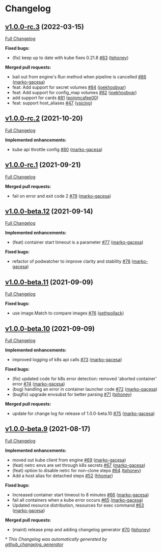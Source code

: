 # Changelog

## [v1.0.0-rc.3](https://github.com/drone-runners/drone-runner-kube/tree/v1.0.0-rc.3) (2022-03-15)

[Full Changelog](https://github.com/drone-runners/drone-runner-kube/compare/v1.0.0-rc.2...v1.0.0-rc.3)

**Fixed bugs:**

- \(fix\) keep up to date with kube fixes 0.21.8 [\#83](https://github.com/drone-runners/drone-runner-kube/pull/83) ([tphoney](https://github.com/tphoney))

**Merged pull requests:**

- bail out from engine's Run method when pipeline is cancelled [\#86](https://github.com/drone-runners/drone-runner-kube/pull/86) ([marko-gacesa](https://github.com/marko-gacesa))
- feat: Add support for secret volumes [\#84](https://github.com/drone-runners/drone-runner-kube/pull/84) ([joekhoobyar](https://github.com/joekhoobyar))
- feat: Add support for config\_map volumes [\#82](https://github.com/drone-runners/drone-runner-kube/pull/82) ([joekhoobyar](https://github.com/joekhoobyar))
- add support for cards [\#81](https://github.com/drone-runners/drone-runner-kube/pull/81) ([eoinmcafee00](https://github.com/eoinmcafee00))
- feat: support host\_aliases [\#47](https://github.com/drone-runners/drone-runner-kube/pull/47) ([ysicing](https://github.com/ysicing))

## [v1.0.0-rc.2](https://github.com/drone-runners/drone-runner-kube/tree/v1.0.0-rc.2) (2021-10-20)

[Full Changelog](https://github.com/drone-runners/drone-runner-kube/compare/v1.0.0-rc.1...v1.0.0-rc.2)

**Implemented enhancements:**

- kube api throttle config [\#80](https://github.com/drone-runners/drone-runner-kube/pull/80) ([marko-gacesa](https://github.com/marko-gacesa))

## [v1.0.0-rc.1](https://github.com/drone-runners/drone-runner-kube/tree/v1.0.0-rc.1) (2021-09-21)

[Full Changelog](https://github.com/drone-runners/drone-runner-kube/compare/v1.0.0-beta.12...v1.0.0-rc.1)

**Merged pull requests:**

- fail on error and exit code 2 [\#79](https://github.com/drone-runners/drone-runner-kube/pull/79) ([marko-gacesa](https://github.com/marko-gacesa))

## [v1.0.0-beta.12](https://github.com/drone-runners/drone-runner-kube/tree/v1.0.0-beta.12) (2021-09-14)

[Full Changelog](https://github.com/drone-runners/drone-runner-kube/compare/v1.0.0-beta.11...v1.0.0-beta.12)

**Implemented enhancements:**

- \(feat\) container start timeout is a parameter [\#77](https://github.com/drone-runners/drone-runner-kube/pull/77) ([marko-gacesa](https://github.com/marko-gacesa))

**Fixed bugs:**

- refactor of podwatcher to improve clarity and stability [\#78](https://github.com/drone-runners/drone-runner-kube/pull/78) ([marko-gacesa](https://github.com/marko-gacesa))

## [v1.0.0-beta.11](https://github.com/drone-runners/drone-runner-kube/tree/v1.0.0-beta.11) (2021-09-09)

[Full Changelog](https://github.com/drone-runners/drone-runner-kube/compare/v1.0.0-beta.10...v1.0.0-beta.11)

**Fixed bugs:**

- use image.Match to compare images [\#76](https://github.com/drone-runners/drone-runner-kube/pull/76) ([sethpollack](https://github.com/sethpollack))

## [v1.0.0-beta.10](https://github.com/drone-runners/drone-runner-kube/tree/v1.0.0-beta.10) (2021-09-09)

[Full Changelog](https://github.com/drone-runners/drone-runner-kube/compare/v1.0.0-beta.9...v1.0.0-beta.10)

**Implemented enhancements:**

- improved logging of k8s api calls [\#73](https://github.com/drone-runners/drone-runner-kube/pull/73) ([marko-gacesa](https://github.com/marko-gacesa))

**Fixed bugs:**

- \(fix\) updated code for k8s error detection: removed 'aborted container' error [\#74](https://github.com/drone-runners/drone-runner-kube/pull/74) ([marko-gacesa](https://github.com/marko-gacesa))
- \(bug\) handling an error in container launcher code [\#72](https://github.com/drone-runners/drone-runner-kube/pull/72) ([marko-gacesa](https://github.com/marko-gacesa))
- \(bugfix\) upgrade envsubst for better parsing [\#71](https://github.com/drone-runners/drone-runner-kube/pull/71) ([tphoney](https://github.com/tphoney))

**Merged pull requests:**

- update for change log for release of 1.0.0-beta.10 [\#75](https://github.com/drone-runners/drone-runner-kube/pull/75) ([marko-gacesa](https://github.com/marko-gacesa))

## [v1.0.0-beta.9](https://github.com/drone-runners/drone-runner-kube/tree/v1.0.0-beta.9) (2021-08-17)

[Full Changelog](https://github.com/drone-runners/drone-runner-kube/compare/v1.0.0-beta.8...v1.0.0-beta.9)

**Implemented enhancements:**

- moved out kube client from engine [\#69](https://github.com/drone-runners/drone-runner-kube/pull/69) ([marko-gacesa](https://github.com/marko-gacesa))
- \(feat\) netrc envs are set through k8s secrets [\#67](https://github.com/drone-runners/drone-runner-kube/pull/67) ([marko-gacesa](https://github.com/marko-gacesa))
- \(feat\) option to disable netrc for non-clone steps [\#64](https://github.com/drone-runners/drone-runner-kube/pull/64) ([tphoney](https://github.com/tphoney))
- Add a host alias for detached steps [\#52](https://github.com/drone-runners/drone-runner-kube/pull/52) ([hhomar](https://github.com/hhomar))

**Fixed bugs:**

- Increased container start timeout to 8 minutes [\#66](https://github.com/drone-runners/drone-runner-kube/pull/66) ([marko-gacesa](https://github.com/marko-gacesa))
- fail all containers when a kube error occurs [\#65](https://github.com/drone-runners/drone-runner-kube/pull/65) ([marko-gacesa](https://github.com/marko-gacesa))
- Updated resource distribution, resources for exec command [\#63](https://github.com/drone-runners/drone-runner-kube/pull/63) ([marko-gacesa](https://github.com/marko-gacesa))

**Merged pull requests:**

- \(maint\) release prep and adding changelog generator [\#70](https://github.com/drone-runners/drone-runner-kube/pull/70) ([tphoney](https://github.com/tphoney))



\* *This Changelog was automatically generated by [github_changelog_generator](https://github.com/github-changelog-generator/github-changelog-generator)*
